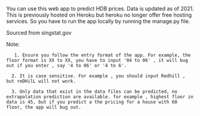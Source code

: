 You can use this web app to predict HDB prices. Data is updated as of 2021. This is previously hosted on Heroku but heroku no longer offer free hosting services. So you have to run the app locally by running the manage.py file. 

Sourced from singstat.gov


Note: 


       1. Ensure you follow the entry format of the app. For example, the floor format is XX to XX, you have to input '04 to 06' , it will bug out if you enter , say '4 to 06' or '4 to 6'. 

      2. It is case sensitive. For example , you should input Redhill , but reDHilL will not work. 
      
      3. Only data that exist in the data files can be predicted, no extrapolation prediction are available. for example , highest floor in data is 45, but if you predict a the pricing for a house with 60 floor, the app will bug out.

